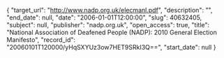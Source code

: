{
  "target_url": "http://www.nadp.org.uk/elecmanl.pdf", 
  "description": "", 
  "end_date": null, 
  "date": "2006-01-01T12:00:00", 
  "slug": 40632405, 
  "subject": null, 
  "publisher": "nadp.org.uk", 
  "open_access": true, 
  "title": "National Association of Deafened People (NADP): 2010 General Election Manifesto", 
  "record_id": "20060101T120000/yHqSXYUz3ow7HET9SRkI3Q==", 
  "start_date": null
}

